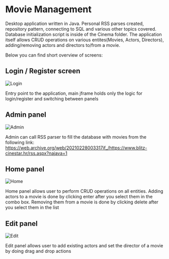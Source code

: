 # Movie Management

Desktop application written in Java. Personal RSS parses created, repository pattern, connecting to SQL and various other topics covered. Database initialization script is inside of the Cinema folder. The application itself allows CRUD operations on various entites(Movies, Actors, Directors), adding/removing actors and directors to/from a movie. </br>

Below you can find short overview of screens:

## Login / Register screen
![Login](https://user-images.githubusercontent.com/81168288/201543580-de2d8806-9276-4215-a41b-9380fbc114b6.png)

Entry point to the application, main jframe holds only the logic for login/register and switching between panels

## Admin panel
![Admin](https://user-images.githubusercontent.com/81168288/201543698-eee98065-e978-4233-b90b-77a7471041b5.png)

Admin can call RSS parser to fill the database with movies from the following link: </br>
https://web.archive.org/web/20210228003317if_/https://www.blitz-cinestar.hr/rss.aspx?najava=1

## Home panel
![Home](https://user-images.githubusercontent.com/81168288/201543771-f374a8e2-f404-4558-96b8-c956e0446be8.png)

Home panel allows user to perform CRUD operations on all entities. Adding actors to a movie is done by clicking enter after you select them in the combo box. Removing them from a movie is done by clicking delete after you select them in the list

## Edit panel
![Edit](https://user-images.githubusercontent.com/81168288/201543883-d2f3a191-5d22-4789-99c4-240a1d374612.png)

Edit panel allows user to add existing actors and set the director of a movie by doing drag and drop actions
